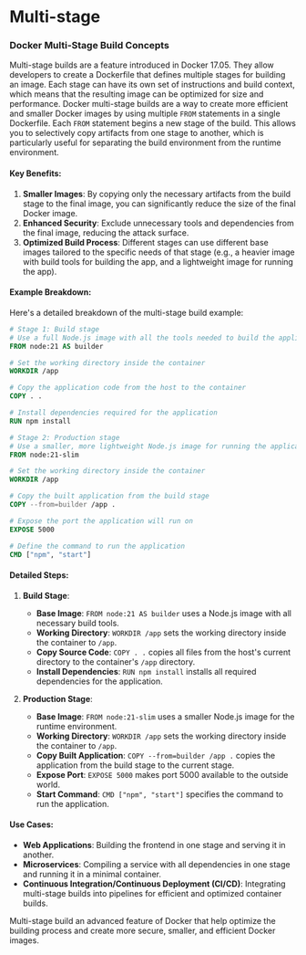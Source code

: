 # Multi-stage

### Docker Multi-Stage Build Concepts

Multi-stage builds are a feature introduced in Docker 17.05. They allow developers to create a Dockerfile that defines multiple stages for building an image. Each stage can have its own set of instructions and build context, which means that the resulting image can be optimized for size and performance. Docker multi-stage builds are a way to create more efficient and smaller Docker images by using multiple `FROM` statements in a single Dockerfile. Each `FROM` statement begins a new stage of the build. This allows you to selectively copy artifacts from one stage to another, which is particularly useful for separating the build environment from the runtime environment.

#### Key Benefits:

1. **Smaller Images**: By copying only the necessary artifacts from the build stage to the final image, you can significantly reduce the size of the final Docker image.
2. **Enhanced Security**: Exclude unnecessary tools and dependencies from the final image, reducing the attack surface.
3. **Optimized Build Process**: Different stages can use different base images tailored to the specific needs of that stage (e.g., a heavier image with build tools for building the app, and a lightweight image for running the app).

#### Example Breakdown:

Here's a detailed breakdown of the multi-stage build example:

```dockerfile
# Stage 1: Build stage
# Use a full Node.js image with all the tools needed to build the application
FROM node:21 AS builder

# Set the working directory inside the container
WORKDIR /app

# Copy the application code from the host to the container
COPY . .

# Install dependencies required for the application
RUN npm install

# Stage 2: Production stage
# Use a smaller, more lightweight Node.js image for running the application
FROM node:21-slim

# Set the working directory inside the container
WORKDIR /app

# Copy the built application from the build stage
COPY --from=builder /app .

# Expose the port the application will run on
EXPOSE 5000

# Define the command to run the application
CMD ["npm", "start"]
```

#### Detailed Steps:

1. **Build Stage**:
   - **Base Image**: `FROM node:21 AS builder` uses a Node.js image with all necessary build tools.
   - **Working Directory**: `WORKDIR /app` sets the working directory inside the container to `/app`.
   - **Copy Source Code**: `COPY . .` copies all files from the host's current directory to the container's `/app` directory.
   - **Install Dependencies**: `RUN npm install` installs all required dependencies for the application.

2. **Production Stage**:
   - **Base Image**: `FROM node:21-slim` uses a smaller Node.js image for the runtime environment.
   - **Working Directory**: `WORKDIR /app` sets the working directory inside the container to `/app`.
   - **Copy Built Application**: `COPY --from=builder /app .` copies the application from the build stage to the current stage.
   - **Expose Port**: `EXPOSE 5000` makes port 5000 available to the outside world.
   - **Start Command**: `CMD ["npm", "start"]` specifies the command to run the application.

#### Use Cases:

- **Web Applications**: Building the frontend in one stage and serving it in another.
- **Microservices**: Compiling a service with all dependencies in one stage and running it in a minimal container.
- **Continuous Integration/Continuous Deployment (CI/CD)**: Integrating multi-stage builds into pipelines for efficient and optimized container builds.

Multi-stage build an advanced feature of Docker that help optimize the building process and create more secure, smaller, and efficient Docker images.
